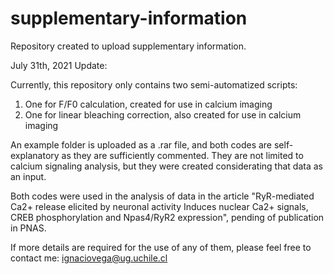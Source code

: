 # supplementary-information
Repository created to upload supplementary information.

July 31th, 2021 Update:

Currently, this repository only contains two semi-automatized scripts: 
  1) One for  F/F0 calculation, created for use in calcium imaging
  2) One for linear bleaching correction, also created for use in calcium imaging

An example folder is uploaded as a .rar file, and both codes are self-explanatory as
they are sufficiently commented. They are not limited to calcium signaling analysis,
but they were created considerating that data as an input.

Both codes were used in the analysis of data in the article "RyR-mediated Ca2+ release elicited 
by neuronal activity Induces nuclear Ca2+ signals, CREB phosphorylation and Npas4/RyR2 expression",
pending of publication in PNAS.

If more details are required for the use of any of them, please feel free to contact me:
ignaciovega@ug.uchile.cl
